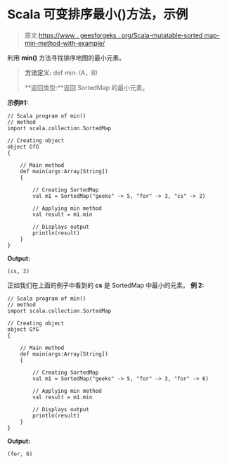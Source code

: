 # Scala 可变排序最小()方法，示例

> 原文:[https://www . geesforgeks . org/Scala-mutatable-sorted map-min-method-with-example/](https://www.geeksforgeeks.org/scala-mutable-sortedmap-min-method-with-example/)

利用 **min()** 方法寻找排序地图的最小元素。

> **方法定义:** def min: (A，B)
> 
> **返回类型:**返回 SortedMap 的最小元素。

**示例#1:**

```
// Scala program of min()
// method
import scala.collection.SortedMap

// Creating object
object GfG
{ 

    // Main method
    def main(args:Array[String])
    {

        // Creating SortedMap
        val m1 = SortedMap("geeks" -> 5, "for" -> 3, "cs" -> 2)

        // Applying min method 
        val result = m1.min

        // Displays output
        println(result)
    }
}
```

**Output:**

```
(cs, 2)

```

正如我们在上面的例子中看到的 **cs** 是 SortedMap 中最小的元素。
**例 2:**

```
// Scala program of min()
// method
import scala.collection.SortedMap

// Creating object
object GfG
{ 

    // Main method
    def main(args:Array[String])
    {

        // Creating SortedMap
        val m1 = SortedMap("geeks" -> 5, "for" -> 3, "for" -> 6)

        // Applying min method 
        val result = m1.min

        // Displays output
        println(result)
    }
}
```

**Output:**

```
(for, 6)

```